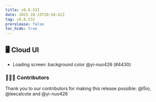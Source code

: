 ```yaml
---
title: v0.8.532
date: 2025-10-23T20:58:41Z
tag: v0.8.532
prerelease: false
toc_hide: true
---
```


## 🖥 Cloud UI

- Loading screen: background color @yi-nuo426 (#4430)

### 👨🏽‍💻 Contributors

Thank you to our contributors for making this release possible:
@l5io, @leecalcote and @yi-nuo426

